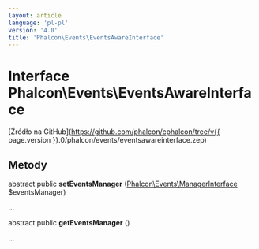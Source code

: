 ```yaml
---
layout: article
language: 'pl-pl'
version: '4.0'
title: 'Phalcon\Events\EventsAwareInterface'
---
```

# Interface **Phalcon\Events\EventsAwareInterface**

[Źródło na GitHub](https://github.com/phalcon/cphalcon/tree/v{{ page.version }}.0/phalcon/events/eventsawareinterface.zep)

## Metody

abstract public **setEventsManager** ([Phalcon\Events\ManagerInterface](Phalcon_Events_ManagerInterface) $eventsManager)

...

abstract public **getEventsManager** ()

...